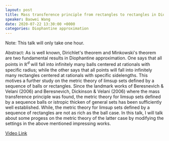 ```yaml
---
layout: post
title: Mass transference principle from rectangles to rectangles in Diophantine approximation
speaker: Baowei Wang
date: 2020-07-22 13:30:00 +0000
categories: Diophantine approximation
---
```


Note: This talk will only take one hour.

Abstract: As is well known, Dirichlet's theorem and Minkowski's theorem are two fundamental results in Diophantine approximation. One says that all points in $\mathbb{R}^d$ will fall into infinitely many balls centered at rationals with specific radius; while the other says that all points will fall into infinitely many rectangles centered at rationals with specific sidelengths. This motives a further study on the metric theory of limsup sets defined by a sequence of balls or rectangles. Since the landmark works of Beresnevich & Velani (2006) and Beresnevich, Dickinson & Velani (2006) where the mass transference principle was found, the metric theory for limsup sets defined by a sequence balls or istropic thicken of general sets has been sufficiently well established. While, the metric theory for limsup sets defined by a sequence of rectangles are not as rich as the ball case. In this talk, I will talk about some progess on the metric theory of the latter case by modifying the settings in the above mentioned impressing works.  

[Video Link](https://drive.google.com/file/d/15q-9sc2NYr-KsidJw5ci4CKQsYxXhY76/)